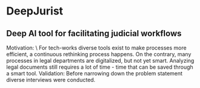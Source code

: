 # DeepJurist
## Deep AI tool for facilitating judicial workflows
Motivation: \\
For tech-works diverse tools exist to make processes more efficient, a continuous rethinking process happens. On the contrary, many processes in legal departments are digitalized, but not yet smart. Analyzing legal documents still requires a lot of time - time that can be saved through a smart tool.
Validation:
Before narrowing down the problem statement diverse interviews were conducted. 
